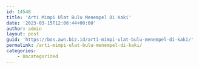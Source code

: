 ```yaml
---
id: 14548
title: 'Arti Mimpi Ulat Bulu Menempel Di Kaki'
date: '2023-03-15T12:06:44+00:00'
author: admin
layout: post
guid: 'https://bos.awn.biz.id/arti-mimpi-ulat-bulu-menempel-di-kaki/'
permalink: /arti-mimpi-ulat-bulu-menempel-di-kaki/
categories:
    - Uncategorized
---
```


